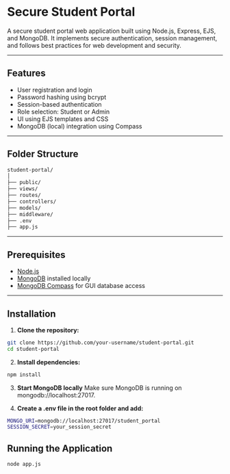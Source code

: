 # Secure Student Portal

A secure student portal web application built using Node.js, Express, EJS, and MongoDB. It implements secure authentication, session management, and follows best practices for web development and security.

---

## Features

- User registration and login
- Password hashing using bcrypt
- Session-based authentication
- Role selection: Student or Admin
- UI using EJS templates and CSS
- MongoDB (local) integration using Compass

---

## Folder Structure
```bash
student-portal/
│
├── public/ 
├── views/ 
├── routes/ 
├── controllers/ 
├── models/ 
├── middleware/ 
├── .env 
├── app.js 
```


---

## Prerequisites

- [Node.js](https://nodejs.org/)
- [MongoDB](https://www.mongodb.com/try/download/community) installed locally
- [MongoDB Compass](https://www.mongodb.com/products/compass) for GUI database access

---

## Installation

1. **Clone the repository:**

```bash
git clone https://github.com/your-username/student-portal.git
cd student-portal
```
2. **Install dependencies:**
```bash
npm install
```
3. **Start MongoDB locally**
    Make sure MongoDB is running on mongodb://localhost:27017.

4. **Create a .env file in the root folder and add:**
```bash
MONGO_URI=mongodb://localhost:27017/student_portal
SESSION_SECRET=your_session_secret
```

## Running the Application
```bash
node app.js
```



